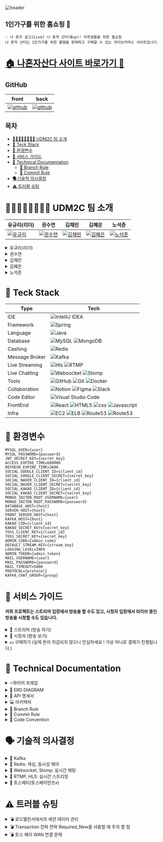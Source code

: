 ![header](https://www.notion.so/image/https%3A%2F%2Fprod-files-secure.s3.us-west-2.amazonaws.com%2F83c75a39-3aba-4ba4-a792-7aefe4b07895%2F5e6bc2a9-57b4-418c-8c61-4488307bc0af%2Fheader_logo.png?table=block&id=4ec2a845-9fa5-49c5-972b-9675a3387e43&spaceId=83c75a39-3aba-4ba4-a792-7aefe4b07895&width=1460&userId=1915f230-f6d8-4fc2-88df-57efadf78940&cache=v2)

<div id="site">

## 1인가구를 위한 홈쇼핑 🛒
```
💡 나 혼자 살고(Live) 나 혼자 산다(Buy)! 자취생들을 위한 홈쇼핑
나 혼자 산다는 1인가구를 위한 꿀템을 판매하고 구매할 수 있는 라이브커머스 사이트입니다.
```

# [🏠 나혼자산다 사이트 바로가기 🏡](https://livealone.shop/)

## GitHub
| front                                                              | back                                                                                                      |
|--------------------------------------------------------------------|-----------------------------------------------------------------------------------------------------------|
| [![github](https://img.icons8.com/?size=100&id=ARy6tFUfwclb&format=png&color=000000)](https://github.com/UDM2C/frontlivealone) | [![github](https://img.icons8.com/?size=100&id=ARy6tFUfwclb&format=png&color=000000)](https://github.com/UDM2C/UDM2C) |


</div>

## 목차
- [👨🏻‍👩🏻‍👧🏻‍👦🏻 UDM2C 팀 소개](#-udm2c-팀-소개)
- [🎨 Teck Stack](#-teck-stack)
- [🌌 환경변수](#-환경변수)
- [🎯 서비스 가이드](#-서비스-가이드)
- [📑 Technical Documentation](#-technical-documentation)
  - [🔱 Branch Rule](#-branch-rule)
  - [🌠 Commit Rule](#-commit-rule)
- [🗣️기술적 의사결정](#-기술적-의사결정)
- [⚠️ 트러블 슈팅](#-트러블-슈팅)

<div id="team">

# 👨🏻‍👩🏻‍👧🏻‍👦🏻 UDM2C 팀 소개

   
| 유규리(리더)                  | 권수연                         | 김채민                         | 김혜은                         | 노석준                         |
|-------------------------------|-------------------------------|-------------------------------|-------------------------------|-------------------------------|
| [![유규리](https://www.notion.so/image/https%3A%2F%2Fprod-files-secure.s3.us-west-2.amazonaws.com%2F83c75a39-3aba-4ba4-a792-7aefe4b07895%2F7c2b9490-1e23-4f57-acd3-6d223fcf54ac%2F1.png?table=block&id=4e04a7a6-6479-4451-a8d3-a2f1b8eccef5&spaceId=83c75a39-3aba-4ba4-a792-7aefe4b07895&width=240&userId=1915f230-f6d8-4fc2-88df-57efadf78940&cache=v2)](https://github.com/yuguri76) | [![권수연](https://www.notion.so/image/https%3A%2F%2Fprod-files-secure.s3.us-west-2.amazonaws.com%2F83c75a39-3aba-4ba4-a792-7aefe4b07895%2F2333fc0a-19f7-4641-91cf-7309c8b33316%2F3.png?table=block&id=fa26d3c2-3864-4fba-9826-08eafa18504f&spaceId=83c75a39-3aba-4ba4-a792-7aefe4b07895&width=260&userId=1915f230-f6d8-4fc2-88df-57efadf78940&cache=v2)](https://github.com/ggumi030) | [![김채민](https://www.notion.so/image/https%3A%2F%2Fprod-files-secure.s3.us-west-2.amazonaws.com%2F83c75a39-3aba-4ba4-a792-7aefe4b07895%2F81729450-ab76-4a3b-896d-c321fe2d840d%2F2.png?table=block&id=40f89b24-c0f9-4437-833e-367419c33117&spaceId=83c75a39-3aba-4ba4-a792-7aefe4b07895&width=250&userId=1915f230-f6d8-4fc2-88df-57efadf78940&cache=v2)](https://github.com/chamcham0707) | [![김혜은](https://www.notion.so/image/https%3A%2F%2Fprod-files-secure.s3.us-west-2.amazonaws.com%2F83c75a39-3aba-4ba4-a792-7aefe4b07895%2Fb575d21b-5aee-4987-8165-c10d3a7de9e0%2F5.png?table=block&id=3234afe4-76c7-46c9-8a50-d0ff70fbbfba&spaceId=83c75a39-3aba-4ba4-a792-7aefe4b07895&width=250&userId=1915f230-f6d8-4fc2-88df-57efadf78940&cache=v2)](https://github.com/MetroDefro) | [![노석준](https://www.notion.so/image/https%3A%2F%2Fprod-files-secure.s3.us-west-2.amazonaws.com%2F83c75a39-3aba-4ba4-a792-7aefe4b07895%2F7798172f-fc39-44fd-824e-2de55c1ed04a%2F4.png?table=block&id=270d79a4-d36a-4c07-be21-4e7a288b8c86&spaceId=83c75a39-3aba-4ba4-a792-7aefe4b07895&width=250&userId=1915f230-f6d8-4fc2-88df-57efadf78940&cache=v2)](https://github.com/kopite97) |

<details>
<summary>유규리(리더)</summary>
<div markdown="1">

- 카카오페이 결제 시스템 구현
- 토스페이 결제 시스템 구현
- 주문 내역(결제 내역) 조회
- 메인 페이지
- 스트리밍 가이드 페이지
- 푸터 구현
- 결제 페이지
- 마이페이지(주문 내역)
- 주문 내역 상세페이지
- 결제완료 페이지
- 이외 스트리밍 페이지 등 css 수정


</div>
</details>

<details>
<summary>권수연</summary>
<div markdown="1">

- 실시간 스트리밍 구현
- 유저 정보 조회
- 유저 정보 수정
- 방송 코드 입력
- 주문 생성 및 재고 차감
- 재고 확인 및 관리
- 동시성 제어
- 알림 기능
- 로그인 페이지
- 스트리밍 페이지
- AWS Application Load Balancer 적용
- https 적용
- 배송지 입력 시 도로명 주소 API 적용
- 결제 페이지에서 timeout을 적용하여 10분 안에 결제가 이루어지도록 제한

</div>
</details>

<details>
<summary>김채민</summary>
<div markdown="1">

- 실시간 스트리밍 구현
- 현재 방송 조회
- 상품정보조회
- 상품정보등록
- 관리자 기능 구현
- 캐싱 적용
- 알림 기능

</div>
</details>

<details>
<summary>김혜은</summary>
<div markdown="1">

- 실시간 스트리밍 구현
- 유저별 방송 내역 조회
- 유저별 배송 정보 조회
- 예약 기능
- 알림 기능
- 스트리머 페이지
- 예약 페이지
- nginx 프록시
- axiosInstance 구성, JWT 예외처리

</div>
</details>

<details>
<summary>노석준</summary>
<div markdown="1">

- 실시간 채팅 구현

</div>
</details>
</div>

<div id="teck-stack">
  
# 🎨 Teck Stack

| Type           | Tech                                                                                                                                                                                                                                                                                                                                                                                                                                     | 
|----------------|------------------------------------------------------------------------------------------------------------------------------------------------------------------------------------------------------------------------------------------------------------------------------------------------------------------------------------------------------------------------------------------------------------------------------------------|
| IDE            | ![IntelliJ IDEA](https://img.shields.io/badge/IntelliJIDEA-000000.svg?style=for-the-badge&logo=intellij-idea&logoColor=white)                                                                                                                                                                                                                                                                                                            |
| Framework      | ![Spring](https://img.shields.io/badge/SpringBoot_3.3.2-%236DB33F.svg?style=for-the-badge&logo=spring&logoColor=white)                                                                                                                                                                                                                                                                                                                   |
| Language       | ![Java](https://img.shields.io/badge/java_JDK17-%23ED8B00.svg?style=for-the-badge&logo=openjdk&logoColor=white)                                                                                                                                                                                                                                                                                                                          |
| Database       | ![MySQL](https://img.shields.io/badge/mysql_8.0.28-4479A1.svg?style=for-the-badge&logo=mysql&logoColor=white) ![MongoDB](https://img.shields.io/badge/mongoDB_3.8-47A248?style=for-the-badge&logo=mongodb&logoColor=white)                                                                                                                                                                                                               |
| Cashing        | ![Redis](https://img.shields.io/badge/redis_7.2.5-FF4438?style=for-the-badge&logo=redis&logoColor=white)                                                                                                                                                                                                                                                                                                                                 |
| Message Broker | ![Kafka](https://img.shields.io/badge/kafka-231F20?style=for-the-badge&logo=apachekafka&logoColor=white)                                                                                                                                                                                                                                                                                                                                 |
| Live Streaming | ![Hls](https://img.shields.io/badge/hls-000000?style=for-the-badge&logo=hls&logoColor=white)  ![RTMP](https://img.shields.io/badge/rtmp-d2f3f8?style=for-the-badge&logo=rtmp&logoColor=white)                                                                                                                                                                                                                                            |
| Live Chatting  | ![Websocket](https://img.shields.io/badge/websocket-000000?style=for-the-badge&logo=websocket&logoColor=white)  ![Stomp](https://img.shields.io/badge/stomp-000000?style=for-the-badge&logo=stomp&logoColor=white)                                                                                                                                                                                                                       |
| Tools          | ![GitHub](https://img.shields.io/badge/github-%23121011.svg?style=for-the-badge&logo=github&logoColor=white) ![Git](https://img.shields.io/badge/git-%23F05033.svg?style=for-the-badge&logo=git&logoColor=white) ![Docker](https://img.shields.io/badge/docker_6.0.16-%230db7ed.svg?style=for-the-badge&logo=docker&logoColor=white)                                                                                                     |
| Collaboration  | ![Notion](https://img.shields.io/badge/Notion-%23000000.svg?style=for-the-badge&logo=notion&logoColor=white) ![Figma](https://img.shields.io/badge/figma-%23F24E1E.svg?style=for-the-badge&logo=figma&logoColor=white) ![Slack](https://img.shields.io/badge/slack-4A154B?style=for-the-badge&logo=slack&logoColor=white)                                                                                                                |
| Code Editor    | ![Visual Studio Code](https://img.shields.io/badge/Visual%20Studio%20Code-0078d7.svg?style=for-the-badge&logo=visual-studio-code&logoColor=white)                                                                                                                                                                                                                                                                                        |
| FrontEnd       | ![React](https://img.shields.io/badge/react-%2320232a.svg?style=for-the-badge&logo=react&logoColor=%2361DAFB) ![HTML5](https://img.shields.io/badge/html5-E34F26?style=for-the-badge&logo=html5&logoColor=white) ![css](https://img.shields.io/badge/css3-1572B6?style=for-the-badge&logo=css3&logoColor=white) ![Javascript](https://img.shields.io/badge/javascript-F7DF1E?style=for-the-badge&logo=javascript&logoColor=white)        |
| Infra          | ![EC2](https://img.shields.io/badge/EC2-FF9900?style=for-the-badge&logo=amazonec2&logoColor=white) ![ELB](https://img.shields.io/badge/ELB-8C4FFF?style=for-the-badge&logo=awselasticloadbalancing&logoColor=white) ![Route53](https://img.shields.io/badge/Route53-8C4FFF?style=for-the-badge&logo=amazonroute53&logoColor=white) ![Route53](https://img.shields.io/badge/nginx-009639?style=for-the-badge&logo=nginx&logoColor=white)  |

</div>

<div id = "env">

# 🌌 환경변수
```
MYSQL_USER={user}
MYSQL_PASSWORD={password}
JWT_SECRET_KEY={secret_key}
ACCESS_EXPIRE_TIME=600000
REFRESH_EXPIRE_TIME=3600
SOCIAL_GOOGLE_CLIENT_ID={client_id}
SOCIAL_GOOGLE_CLIENT_SECRET={secret_key}
SOCIAL_NAVER_CLIENT_ID={client_id}
SOCIAL_NAVER_CLIENT_SECRET={secret_key}
SOCIAL_KAKAO_CLIENT_ID={client_id}
SOCIAL_KAKAO_CLIENT_SECRET={secret_key}
MONGO_INITDB_ROOT_USERNAME={user}
MONGO_INITDB_ROOT_PASSWORD={password}
DATABASE_HOST={host}
SERVER_HOST={host}
FRONT_SERVER_HOST={host}
KAFKA_HOST={host}
KAKAO_CID={client_id}
KAKAO_SECRET_KEY={secret_key}
TOSS_CLIENT_KEY={client_id}
TOSS_SECRET_KEY={secret_key}
ADMIN_CODE={admin_code}
DEFAULT_STREAM_KEY={stream_key}
LOGGING_LEVEL=INFO
ADMIN_TOKEN={admin_token}
MAIL_USERNAME={user}
MAIL_PASSWORD={password}
MAIL_TIMEOUT=5000
PROTOCOL={protocol}
KAFKA_CHAT_GROUP={group}
```

<div id = "feature">
  
# 🎯 서비스 가이드
#### 저희 프로젝트는 스트리머 입장에서 방송을 할 수도 있고, 시청자 입장에서 라이브 중인 방송을 시청할 수도 있습니다.

<details>
<summary>🎥 스트리머 (방송 하기)</summary>
<div markdown="1">

![image](https://github.com/user-attachments/assets/e41db36e-ca25-4fb0-a182-ff364efbbfea)

1. **방송 예약 서비스**
- 방송 예약 서비스에서 내가 방송하고 싶은 날짜와 시간을 선택하자!
- Email로 **스트림 키**(방송할 때 쓰는 키)를 받을 수 있어요!

2. **방송 시작 서비스**
- 방송을 예약한 날짜와 시간이 되었다면?
- 방송 시작 서비스에서 스트리밍을 시작해봐요!

</div>
</details>

<details>
<summary>👥 시청자 (방송 보기)</summary>
<div markdown="1">

![image](https://github.com/user-attachments/assets/9d8508a1-f98c-4084-867f-d0d770269232)

1. **실시간 방송 보러 가기**
- 현재 라이브 중인 방송이 있나요?
- 그렇다면 **보러 가기** 버튼을 클릭해 실시간 방송을 시청해봐요!
- 이 페이지에서는 다른 시청자들과 실시간 채팅이 가능해요!
- 방송 중인 제품이 마음에 든다면 **구매**도 해볼까요?


- 채팅 닉네임 색상 - 관리자 권한을 가진 사람들은 빨간색, 일반 유저들은 빨간색을 제외한 다른 색상이 랜덤으로 설정됩니다!
- 방송이 시작할 때, 재고가 10개 이하로 남았을 때, 매진 됐을 때 모든 사용자에게 알림 메세지가 뜨게 됩니다 !


</div>
</details>

<details>
<summary>💵 구매하기 (실제 돈이 차감되지 않으니 안심하세요 ! 가상 머니로 결제가 진행됩니다.)</summary>
<div markdown="1">

![image](https://github.com/user-attachments/assets/3be6c9e5-4ba4-41dc-bba4-92c9eb613537)
1. **상품 구매 페이지로**
- 방송 아래의 구매 하기 버튼을 누르면 상품을 구매할 수 있어요!

**Step 1: 주문 수량 입력하기**

![image](https://github.com/user-attachments/assets/9b3cc36d-4bc6-4738-944b-a6f86430298d)

- 수량을 입력하고 **완료 버튼** 꾸~욱!
- 10분 안에 결제를 완료 해야 돼요!

**Step 2: 배송 정보 입력하기**

![image](https://github.com/user-attachments/assets/c5c3e4f3-e424-487f-866d-3d09acaa5279)

- 마이페이지에 설정한 주소를 가져오거나 새 주소를 입력할 수 있어요!
- **카카오 우편번호 찾기 서비스**를 통해 편하게 주소를 입력할 수 있어요!

**Step 3: 결제**

![image](https://github.com/user-attachments/assets/6afd38cc-253e-4d16-b497-c06276f8e8c9)

- 카카오 페이, 토스 페이 중 선택 가능!
- 실제 돈이 빠져나가지 않으니 안심하세요!

</div>
</details>


<div id = "tech-doc">
  
# 📑 Technical Documentation

<details>
<summary>⭐와이어 프레임</summary>
<div markdown="1">

## 메인페이지

![image](https://github.com/user-attachments/assets/76465c65-6204-473d-a1bf-1da46435b391)

## 스트리밍 페이지

![image](https://github.com/user-attachments/assets/dca128a8-dd33-4eb1-90ce-03a97cbe72dc)

## 스트리머 페이지

![image](https://github.com/user-attachments/assets/f5772f94-52e6-4555-acf7-1cb7c65b4e44)

## 로그인 페이지

![image](https://github.com/user-attachments/assets/5ebdbe7f-e92e-4558-80be-501a1ca97f44)

## 방송 예약 페이지

![image](https://github.com/user-attachments/assets/f7e377a6-2f03-49b4-af5f-bb3e2224c0be)

## 마이 페이지

![image](https://github.com/user-attachments/assets/edb56263-d004-4cb8-bf53-4d5934bb5062)

## 관리자 페이지

![image](https://github.com/user-attachments/assets/316c4179-6bce-4882-a4f0-daffdc17fad8)

## 결제 페이지

![image](https://github.com/user-attachments/assets/d1cfaefb-7e1e-4dbe-a4bb-a0e1aba120d1)

## 결제 완료 페이지

![image](https://github.com/user-attachments/assets/ffd3a04b-a193-4fef-9ff2-8c44eb640c72)

## 에러 페이지

![image](https://github.com/user-attachments/assets/89e8e589-cde1-4d57-9aa7-371472de832d)

</div>
</details>

<details>
<summary>🧬 ERD DIAGRAM</summary>
<div markdown="1">
 
   ![ERD](https://www.notion.so/image/https%3A%2F%2Fprod-files-secure.s3.us-west-2.amazonaws.com%2F83c75a39-3aba-4ba4-a792-7aefe4b07895%2Ff8dacd42-637d-44d6-8051-ef9bb30e4690%2Fimage.png?table=block&id=524b6ec1-df77-471b-b3de-54670e3049da&spaceId=83c75a39-3aba-4ba4-a792-7aefe4b07895&width=2000&userId=1915f230-f6d8-4fc2-88df-57efadf78940&cache=v2)

</div>
</details>

<details>
<summary> 🔨 API 명세서</summary>
<div markdown="1">

## [🔨 API 명세서](https://teamsparta.notion.site/f2dbee8978734924825667a9dca9367c?v=83ccba3cf7d646a89cdfea9e1c212830&pvs=4)

</div>
</details>

<details>
<summary> 💻 아키텍처</summary>
<div markdown="1">

## 💻 아키텍처
 ![아키텍처](https://teamsparta.notion.site/image/https%3A%2F%2Fprod-files-secure.s3.us-west-2.amazonaws.com%2F83c75a39-3aba-4ba4-a792-7aefe4b07895%2F520f9dd6-ccd3-4bef-a716-1cf16ed6f187%2Fimage.png?table=block&id=1d58fd07-f9c6-4383-95df-9574d3657b80&spaceId=83c75a39-3aba-4ba4-a792-7aefe4b07895&width=2000&userId=&cache=v2)

</div>
</details>

<details>
<summary>🔱 Branch Rule</summary>
<div markdown="1">
  
## 🔱  Branch Rule
1. 이슈 만들기(git issue) -> [기능] 설명
2. 관련 브랜치 만들기 ex) feature/#번호 - 설명
3. 커밋메시지 : 기능 : 설명 ex) feat : 설명
4. 완료 후 pull request 올리기
2명 이상 approve 눌러야 merge 되도록 설정.
(반드시 풀리퀘 작성자 외 다른 사람이 merge 눌러주기!)
1. pull request에 각자 리뷰하나씩 꼭 달기


병합 순서
- 기능 단위 별 브랜치 — 병합 → 디벨롭 브랜치-최종병합→ 마스터 브랜치

</div>
</details>


<details>
<summary>🌠 Commit Rule</summary>
<div markdown="1">
  
## 🌠 Commit Rule

| 작업 타입 | 작업내용 |
| --- | --- |
| ✨ feature | 새로운 기능을 추가 |
| 🐛 bugfix | 버그 수정 |
| ♻️ refactor | 코드 리팩토링 |
| 🩹 fix | 코드 수정 |
| 🚚 move | 파일 옮김/정리 |
| 🔥 del | 기능/파일을 삭제 |
| 💄 style | css |
| 🍻 test | 테스트 코드를 작성 |
| 🎨 readme | readme 수정 |
| 🙈 gitfix | gitignore 수정 |
| 🔨script | package.json 변경(npm 설치 등) |


</div>
</details>



<details>
<summary>🚀 Code Convention</summary>
<div markdown="1">

## 🚀 Code Convention

- 구글 코드 컨벤션 적용 - 코드스타일 intelliJ에 적용
- JWT 토큰 전달 방식 - 리프레시 토큰은 `쿠키`, 엑세스 토큰은 `헤더`로 전달
- 인스턴스 생성 방식 - 빌더 패턴으로 통일
- 클래스는 파스칼 표기법 사용
- 함수명, 변수명에는 카멜 표기법 사용
- 약어 쓰지 않는다.
- Bean 주입 방식 - require 사용
- 주석 - 자바 독스 주석(기능, 클래스에 대한 것. 단 기본 CRUD는 제외)
- dto - getter, builder만 사용
- mapper 사용: static 메서드
-  상수 네이밍 규칙 - 전체 대문자, 단어연결(_) 사용, static final 사용
- 예외 메세지 Properties 사용
src>resources>messages.properties
- CommonResponseDto 생성은 컨트롤러에서 하기

</div>
</details>

<div id ="decision">

# 🗣️ 기술적 의사결정
<details>
<summary>🧩 Kafka</summary>
<div markdown="1">

기획단계에서 스케일 아웃을 고려하며 메시지 스트리밍 기능을 사용하기 위해 kafka와 RabbitMQ,Redis Queue,SQS와 같은 외부 메시지 브로커를 이용하기로 했습니다.

그중 Kafka가 가장 높은 처리량과 확장성을 제공할 수 있었고, 데이터 스트리밍과 로그 수집에 적합하다고 판단이 되었습니다. 최근 기업에서 가장 널리 사용되고 있는 점 또한 선정의 이유가 되었습니다.

</div>
</details>

<details>
<summary>🧩 Redis: 캐싱, 동시성 제어</summary>
<div markdown="1">

**Redis**

Redis는 In Memory 데이터베이스이기 때문에 응답 속도가 빠릅니다. 그리고 Redis는 list, set, hash 등 다양한 데이터 구조를 지원합니다. 또한, Redis는 설정과 사용이 비교적 간다하고, 다양한 프로그래밍 언어와의 호환성을 제공하여, Redis를 쉽게 도입할 수 있습니다. 이러한 특징들을 고려하여 캐시로 Redis를 선택하였습니다.

**동시성 제어**

재고 관리 및 주문 처리에 동시성 제어를 하기위해 낙관적 락, 비관적 락, 분산 락 등 다양한 방법에 대해 공부했고, 프로젝트에 가장 적합한 방식이 무엇일지 고민했습니다. 저희 프로젝트에서는 데이터 캐싱을 위해 이미 Redis를 사용하고 있었기에 분산 락을 적용할 때 따로 세팅이 필요가 없었고, 직접 DB에 락을 거는 낙관적 락이나 비관적 락과는 달리 분산 락을 직접 DB에 락을 거는 방식이 아니라 DB에 부하가 적다는 점도 고려하여 단일 스레드인 Redis를 활용한 분산 락을 통해 동시성 제어를 하기로 결정했습니다.

</div>
</details>

<details>
<summary>🧩 Websocket, Stomp: 실시간 채팅</summary>
<div markdown="1">

HTTP로 실시간채팅을 구현할 수 있으나, 요청과 응답후 연결이 끊어지기 때문에 지속적인 재연결이 필요하고 HTTP통신은 매번 요청을 보낼 때마다 헤더와 기타 메타데이터를 포함해 전송해야하므로 오버헤드가 발생할 수 있습니다.  웹 소켓은 Stateful한 특성을 가지고 있어 오버헤드가 적고, 양방향 통신을 지원하므로 서버와 클라이언트가 자유롭게 데이터를 주고 받을 수 있습니다. 초기 개발 단계 에서는 웹 소켓 만을 사용하여 실시간 채팅을 구현하였으나, 더 높은 확장성을 위해 하위 프로토콜인 STOMP를 적용하였습니다.

</div>
</details>

<details>
<summary>🧩 RTMP, HLS: 실시간 스트리밍</summary>
<div markdown="1">

여러 프로토콜을 찾아 보았으나 각각의 장 단점이 있었습니다.

HLS는 제일 대중적이나 다른 스트리밍 프로토콜에 비해 상대적으로 지연 시간이 높았고, RTMP는 flash 지원이 끊겨 HTML5에서는 플레이 하지 못해 별도의 인코딩 과정이 필요했습니다. WebRTC는 개발 관련 자료가 많았으나 1대1 연결, 소규모 그룹 회의에 적합하고 저희가 개발하려는 1대 다 연결을 수행하기에는 서버의 부하가 컸습니다. SRT, RTSP, MPEG-DASH는 호환성이 적었습니다.

대용량 트래픽을 염두에 둔 만큼 WebRTC는 부적합하다고 느꼈습니다. 기본적으로 지연 시간이 비교적 낮은 RTMP를 사용하고 미디어 서버에서 변환해 클라이언트에 HLS로 전달하는 방식을 채택하였습니다.

</div>
</details>

<details>
<summary>🧩 토스페이(토스페이먼츠x)</summary>
<div markdown="1">

토스 페이먼츠와 연동하면 훨씬 더 편하게 구현할 수 있었을 것입니다.

하지만 카카오페이 결제 연동과 일관성을 유지하고, 신용카드, 무통장입금, 페이코와 같은 불필요한 결제 수단을 배제하여 결제 프로세스를 단순화하고, 보안을 강화하기 위해 토스페이먼츠 대신 토스페이를 선택하였습니다. 이를 통해 관리 복잡성을 줄이고, 특정 결제 방식에 대한 제어권을 강화함으로써 시스템의 안정성과 사용자 경험을 향상시킬 수 있었습니다.

또한, 백엔드 개발자로서 단순히 결제 예제 코드를 프론트엔드에 연결하는 것을 넘어서 외부 API와의 통신에 대한 이해를 깊게 하고, 보다 안정적이고 효율적인 통신 구조를 설계하기 위한 학습의 일환이기도 하였습니다.

</div>
</details>


<div id ="trouble">
  
# ⚠️ 트러블 슈팅
<details>
<summary>💣 로드밸런서에서의 세션 데이터 관리</summary>
<div markdown="1">
대용량 트래픽을 대비해 두 개의 서버 인스턴스를 띄우고 로드밸런서를 사용해서 서버의 부하를 분산 시키려고 시도 하였습니다.

로드밸런서를 사용한 이후로, 로그인 과정에서 문제가 발생하게 되었습니다. Spring security filter에서 인증되지 않은 사용자라는 에러가 계속 잡히는 것을 확인 하였습니다.

로컬에서 테스트해봤을 때와 서버를 하나만 배포했을 때도 문제 없이 잘 진행 되었던 로그인이었어서, 서버 인스턴스를 하나 끄고 남은 하나에 로드밸런서를 연결해 테스트해보니 문제 없이 잘 해결되는 것을 보고 문제가 무엇인지 파악할 수 있었습니다.

저희는 소셜 로그인을 사용하고 있기 때문에 저희 서버에서 카카오나 구글로 먼저 요청을 보낸 후, 해당 소셜 서버에서 토큰 및 사용자 정보를 다시 저희 서버로 보내주게 됩니다.

1번 서버에서 소셜 로그인을 시도한 경우, 소셜 서버에서 다시 저희 서버로 정보를 보내줄 때 2번 서버로  redirect 되기 때문에 이런 문제가 발생할 수 있겠다는 생각이 들었습니다.

저희는 이러한 문제를 해결하기 위해 세션을 고정하는 Sticky Session을 사용하였습니다. Sticky Session을 사용하여서 로드밸런서가 세션 기간 동안 동일한 클라이언트의 request를 항상 동일한 서버로 라우팅될 수 있도록 해주는 방식으로 해당 문제를 해결하였습니다.

</div>
</details>

<details>
<summary>💣 Transaction 전파 전략 Required_New를 사용할 때 주의 할 점</summary>
<div markdown="1">
프로젝트에서 재고 관리를 할 때 동시성 제어를 적용하기 위해 분산 락을 사용했고, 분산 락을 걸어주는 로직에 트랜잭션을 Required_New를 사용하였습니다.

주문 재고 트랜잭션 **상위에 트랜잭션이 있는 존재하는 경우, 트랜잭션이 분산락을 반납하기 전이 아닌 상위 트랜잭션 영역까지 전파되므로 상위 트랜잭션 커밋 이전에 락을 반납하면 다른 트랜잭션이 커밋 이전의 데이터를 읽어 여전히 데이터 부정합 문제가 발생**할 수 있다고 생각했습니다. 따라서 새로운 트랜잭션을 만들어 주문 시 재고를 차감하고, 차감 후 커밋이 된 다음 락을 반납할 수 있도록 옵션으로 REQUIRES_NEW를 적용했습니다.

그러나 해당 코드를 테스트를 해보았을 때 문제가 발생했습니다. 한번에 100개의 요청이 들어온다고 가정하고 스레드 100개로 동시에 주문 요청을 보냈지만 100개의 스레드가 분산 락 획득을 시도하지 못 했고 10개만 시도한 것을 확인했습니다.

해당 문제가 발생한 이유는 JDBC 커넥션 풀의 개수가 10개로 제한 되어있기 때문에 발생한 문제라는 것을 파악했습니다. SpringBoot 2.x 이후 버전부터 HikariCP를 기본 JDBC 커넥션 풀로 사용하고 있는데 이때 maximum pool size의 default 값은 10입니다.

10개의 락 획득 시도를 했을 때 주문 트랜잭션에서 이미 10개의 커넥션을 획득하여 주문을 생성하고 그 다음 락 획득 시도로 넘어갈 수 있었고 나머지 90개의 요청 스레드는 계속 대기하고 있는 상태였습니다. 이 때, 하나의 스레드에서 분산 락을 획득한다고 하더라도 REQUIES_NEW 옵션으로 새로운 트랜잭션으로 커넥션을 다시 획득하려고 할 것이고 10개의 커넥션이 모두 사용되어 있기 때문에 분산 락을 획득한 트랜잭션 마저 커넥션을 대기하고 있어 앞으로 진행되지 못하게 되는 것이 문제였습니다.

해당 문제를 해결하기 위해 분산 락 대신 비관적 락을 사용하여 주문 재고 차감 시 정합성을 지키거나, maximum pool size를 늘리거나 상위 트랜잭션이 존재할 때, 분산 락에 Required_New를 적용하지 않는 방식 중 분산 락에는 Required_New를 적용하지 않기로 결정하였습니다. 개발 시간에 제한이 있었기 때문에 상위 트랜잭션이 존재하지 않는 상황에서 분산 락이 사용되는 방식으로 일단 해결을 해두었고, 추후에는 비관적 락을 사용해 해당 문제를 해결해보려고 합니다.
</div>
</details>

<details>
<summary>💣 토스 페이 WAN 연결 문제</summary>
<div markdown="1">
토스페이로 결제를 연결 할 때 url을 잘 넣어줬음에도 불구하고 ‘retUrl’ 또는 ‘retCancelUrl’이 없다는 오류가 있었습니다.

많은 삽질 끝에 WAN 환경의 url로만 연결이 가능하다는 것을 알게되었습니다. 튜터님의 도움을 받아 집의 공유기 IP를 포트포워딩하고 DDNS 설정을 완료하고 해당 IP를 등록하여 해결할 수 있었습니다.

![image](https://github.com/user-attachments/assets/c7eb5c93-1bc6-45d4-a949-bcf572c71d65)
![image](https://github.com/user-attachments/assets/c62f17ce-c3c9-4684-bbd6-77d2e2f2249d)
</div>
</details>

